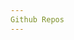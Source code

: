 ```yaml
---
Github Repos
---
```

<script>
var results = {
    "Search": [{
        "Title": "Titanic",
        "Year": "1997",
        "imdbID": "tt0120338",
        "Type": "movie",
        "Poster": "https://images-na.ssl-images-amazon.com/images/M/MV5BZDNiMjE0NDgtZWRhNC00YTlhLTk2ZjItZTQzNTU2NjAzNWNkXkEyXkFqcGdeQXVyNjUwNzk3NDc@._V1_SX300.jpg"
    }, {
        "Title": "Titanic II",
        "Year": "2010",
        "imdbID": "tt1640571",
        "Type": "movie",
        "Poster": "https://images-na.ssl-images-amazon.com/images/M/MV5BMTMxMjQ1MjA5Ml5BMl5BanBnXkFtZTcwNjIzNjg1Mw@@._V1_SX300.jpg"
    }, {
        "Title": "Titanic: The Legend Goes On...",
        "Year": "2000",
        "imdbID": "tt0330994",
        "Type": "movie",
        "Poster": "https://images-na.ssl-images-amazon.com/images/M/MV5BMTg5MjcxODAwMV5BMl5BanBnXkFtZTcwMTk4OTMwMg@@._V1_SX300.jpg"
    }, {
        "Title": "Titanic",
        "Year": "1953",
        "imdbID": "tt0046435",
        "Type": "movie",
        "Poster": "https://images-na.ssl-images-amazon.com/images/M/MV5BMTU3NTUyMTc3Nl5BMl5BanBnXkFtZTgwOTA2MDE3MTE@._V1_SX300.jpg"
    }, {
        "Title": "Raise the Titanic",
        "Year": "1980",
        "imdbID": "tt0081400",
        "Type": "movie",
        "Poster": "https://images-na.ssl-images-amazon.com/images/M/MV5BMTY5MTQwNzMxNV5BMl5BanBnXkFtZTcwMzkwOTMyMQ@@._V1_SX300.jpg"
    }, {
        "Title": "The Legend of the Titanic",
        "Year": "1999",
        "imdbID": "tt1623780",
        "Type": "movie",
        "Poster": "https://images-na.ssl-images-amazon.com/images/M/MV5BMjMxNDU5MTk1MV5BMl5BanBnXkFtZTgwMDk5NDUyMTE@._V1_SX300.jpg"
    }, {
        "Title": "The Chambermaid on the Titanic",
        "Year": "1997",
        "imdbID": "tt0129923",
        "Type": "movie",
        "Poster": "https://images-na.ssl-images-amazon.com/images/M/MV5BMWUzYjgyNDEtNTAyMi00M2JjLTlhMzMtMDJmOGM1ZmYzNzY4XkEyXkFqcGdeQXVyMTA0MjU0Ng@@._V1_SX300.jpg"
    }, {
        "Title": "In Search of the Titanic",
        "Year": "2004",
        "imdbID": "tt1719665",
        "Type": "movie",
        "Poster": "https://images-na.ssl-images-amazon.com/images/M/MV5BMTAzNjY0NDA2NzdeQTJeQWpwZ15BbWU4MDIwMzc1MzEx._V1_SX300.jpg"
    }, {
        "Title": "Titanic",
        "Year": "1943",
        "imdbID": "tt0036443",
        "Type": "movie",
        "Poster": "https://images-na.ssl-images-amazon.com/images/M/MV5BMTU2Njg4MDgxN15BMl5BanBnXkFtZTcwNzE4MjYyMQ@@._V1_SX300.jpg"
    }, {
        "Title": "S.O.S. Titanic",
        "Year": "1979",
        "imdbID": "tt0079836",
        "Type": "movie",
        "Poster": "https://images-na.ssl-images-amazon.com/images/M/MV5BMTMwOTU5MDU0OV5BMl5BanBnXkFtZTcwMDc4OTYyMQ@@._V1_SX300.jpg"
    }],
    "totalResults": "170",
    "Response": "True"
};


var movies_list = document.getElementById('movies-list');

var entries = results.Search;

for(var entry_key in entries) {
	// control that property is own by the object (not prototype)
	if(entries.hasOwnProperty(entry_key)) {
		// do whatever you want with the entry
		// To access the entry, use this notation:
		var entry = entries[entry_key];
		// to stay with OMDb example, this should be: 
       var movie_line = '<p><strong>Title:</strong> ' 
                      + entry.Title + ' (year: ' + entry.Year + ')</p>';
	   movies_list.innerHTML += movie_line;
	}
}
</script>

<div id="movies-list">
</div>